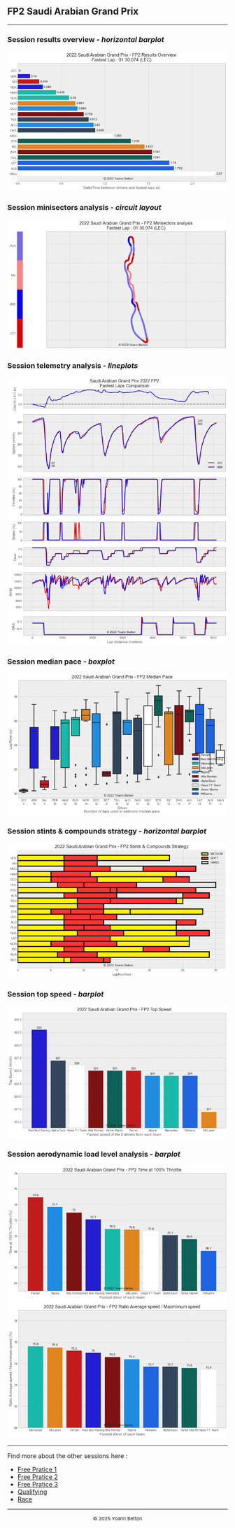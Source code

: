 ## FP2 Saudi Arabian Grand Prix

---

### Session results overview - *horizontal barplot*

<img src="/output/2022-03-27_Saudi_Arabian_Grand_Prix/fp2_results_overview_white.png?raw=true"/>

### Session minisectors analysis - *circuit layout*

<img src="/output/2022-03-27_Saudi_Arabian_Grand_Prix/fp2_minisectors_analysis_white.png?raw=true"/>

### Session telemetry analysis - *lineplots*

<img src="/output/2022-03-27_Saudi_Arabian_Grand_Prix/fp2_telemetry_analysis_white.png?raw=true"/>

### Session median pace - *boxplot*

<img src="/output/2022-03-27_Saudi_Arabian_Grand_Prix/fp2_median_pace_white.png?raw=true"/>

### Session stints & compounds strategy - *horizontal barplot*

<img src="/output/2022-03-27_Saudi_Arabian_Grand_Prix/fp2_stints_compounds_stategy_white.png?raw=true"/>

### Session top speed - *barplot*

<img src="/output/2022-03-27_Saudi_Arabian_Grand_Prix/topspeed_fp2_white.png?raw=true"/>

### Session aerodynamic load level analysis - *barplot*

<img src="/output/2022-03-27_Saudi_Arabian_Grand_Prix/fp2_maximum_throttle_white.png?raw=true"/>

<img src="/output/2022-03-27_Saudi_Arabian_Grand_Prix/fp2_speed_ratio_white.png?raw=true"/>

--- 

Find more about the other sessions here :
  - [Free Pratice 1](/page/FP1/2022-03-27_Saudi_Arabian_Grand_Prix)  
  - [Free Pratice 2](/page/FP2/2022-03-27_Saudi_Arabian_Grand_Prix) 
  - [Free Pratice 3](/page/FP3/2022-03-27_Saudi_Arabian_Grand_Prix)
  - [Qualifying](/page/Qualifying/2022-03-27_Saudi_Arabian_Grand_Prix) 
  - [Race](/page/Race/2022-03-27_Saudi_Arabian_Grand_Prix)

---

<div style="text-align: center">
  <p style="font-size:11px">&copy; 2025 Yoann Betton</p>
</div>

<!-- ---

<p style="font-size:11px">Page generated from <a href="https://github.com/yoannbtn/yoannbtn.github.io">github.com/yoannbtn</a>.</p> -->